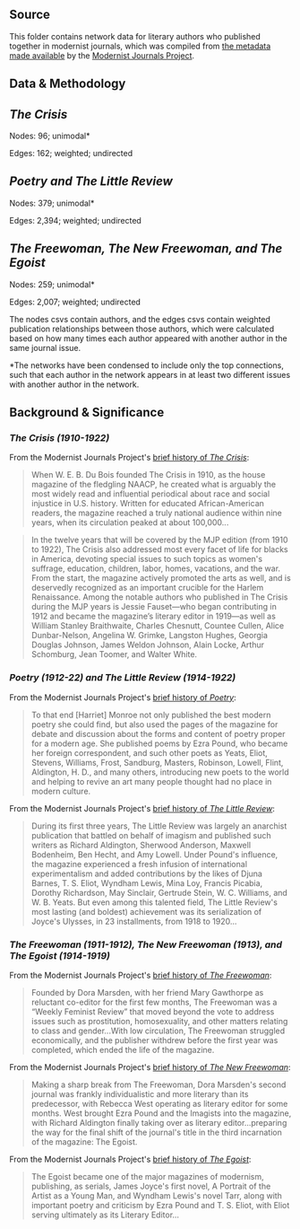 ## Source

This folder contains network data for literary authors who published together in modernist journals, which was compiled from [the metadata made available](https://sourceforge.net/projects/mjplab/files/) by the [Modernist Journals Project](http://modjourn.org/).

## Data & Methodology

*The Crisis*
---
Nodes: 96; unimodal*

Edges: 162; weighted; undirected

*Poetry and The Little Review*
---

Nodes: 379; unimodal*

Edges: 2,394; weighted; undirected

*The Freewoman, The New Freewoman, and The Egoist*
---

Nodes: 259; unimodal*

Edges: 2,007; weighted; undirected

The nodes csvs contain authors, and the edges csvs contain weighted publication relationships between those authors, which were calculated based on how many times each author appeared with another author in the same journal issue. 

*The networks have been condensed to include only the top connections, such that each author in the network appears in at least two different issues with another author in the network. 

## Background & Significance

### *The Crisis (1910-1922)*

From the Modernist Journals Project's [brief history of *The Crisis*](http://modjourn.org/render.php?view=mjp_object&id=crisiscollection):

>When W. E. B. Du Bois founded The Crisis in 1910, as the house magazine of the fledgling NAACP, he created what is arguably the most widely read and influential periodical about race and social injustice in U.S. history. Written for educated African-American readers, the magazine reached a truly national audience within nine years, when its circulation peaked at about 100,000...

>In the twelve years that will be covered by the MJP edition (from 1910 to 1922), The Crisis also addressed most every facet of life for blacks in America, devoting special issues to such topics as women's suffrage, education, children, labor, homes, vacations, and the war. From the start, the magazine actively promoted the arts as well, and is deservedly recognized as an important crucible for the Harlem Renaissance. Among the notable authors who published in The Crisis during the MJP years is Jessie Fauset—who began contributing in 1912 and became the magazine’s literary editor in 1919—as well as William Stanley Braithwaite, Charles Chesnutt, Countee Cullen, Alice Dunbar-Nelson, Angelina W. Grimke, Langston Hughes, Georgia Douglas Johnson, James Weldon Johnson, Alain Locke, Arthur Schomburg, Jean Toomer, and Walter White.

### *Poetry (1912-22) and The Little Review (1914-1922)*

From the Modernist Journals Project's [brief history of *Poetry*](http://modjourn.org/render.php?view=mjp_object&id=1202232622296875):

>To that end [Harriet] Monroe not only published the best modern poetry she could find, but also used the pages of the magazine for debate and discussion about the forms and content of poetry proper for a modern age. She published poems by Ezra Pound, who became her foreign correspondent, and such other poets as Yeats, Eliot, Stevens, Williams, Frost, Sandburg, Masters, Robinson, Lowell, Flint, Aldington, H. D., and many others, introducing new poets to the world and helping to revive an art many people thought had no place in modern culture.

From the Modernist Journals Project's [brief history of *The Little Review*](http://modjourn.org/render.php?view=mjp_object&id=LittleReviewCollection):

>During its first three years, The Little Review was largely an anarchist publication that battled on behalf of imagism and published such writers as Richard Aldington, Sherwood Anderson, Maxwell Bodenheim, Ben Hecht, and Amy Lowell. Under Pound's influence, the magazine experienced a fresh infusion of international experimentalism and added contributions by the likes of Djuna Barnes, T. S. Eliot, Wyndham Lewis, Mina Loy, Francis Picabia, Dorothy Richardson, May Sinclair, Gertrude Stein, W. C. Williams, and W. B. Yeats. But even among this talented field, The Little Review's most lasting (and boldest) achievement was its serialization of Joyce's Ulysses, in 23 installments, from 1918 to 1920...

### *The Freewoman (1911-1912), The New Freewoman (1913), and The Egoist (1914-1919)*

From the Modernist Journals Project's [brief history of *The Freewoman*](http://modjourn.org/render.php?view=mjp_object&id=LittleReviewCollection):

>Founded by Dora Marsden, with her friend Mary Gawthorpe as reluctant co-editor for the first few months, The Freewoman was a “Weekly Feminist Review” that moved beyond the vote to address issues such as prostitution, homosexuality, and other matters relating to class and gender...With low circulation, The Freewoman struggled economically, and the publisher withdrew before the first year was completed, which ended the life of the magazine.

From the Modernist Journals Project's [brief history of *The New Freewoman*](http://modjourn.org/render.php?view=mjp_object&id=NewFreewomanCollection):

>Making a sharp break from The Freewoman, Dora Marsden's second journal was frankly individualistic and more literary than its predecessor, with Rebecca West operating as literary editor for some months. West brought Ezra Pound and the Imagists into the magazine, with Richard Aldington finally taking over as literary editor...preparing the way for the final shift of the journal's title in the third incarnation of the magazine: The Egoist.

From the Modernist Journals Project's [brief history of *The Egoist*](http://modjourn.org/render.php?view=mjp_object&id=NewFreewomanCollection):

>The Egoist became one of the major magazines of modernism, publishing, as serials, James Joyce's first novel, A Portrait of the Artist as a Young Man, and Wyndham Lewis's novel Tarr, along with important poetry and criticism by Ezra Pound and T. S. Eliot, with Eliot serving ultimately as its Literary Editor...
